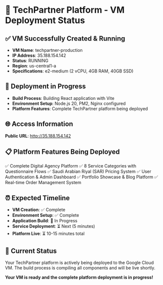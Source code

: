 # 🚀 TechPartner Platform - VM Deployment Status

## ✅ VM Successfully Created & Running
- **VM Name**: techpartner-production
- **IP Address**: 35.188.154.142
- **Status**: RUNNING
- **Region**: us-central1-a
- **Specifications**: e2-medium (2 vCPU, 4GB RAM, 40GB SSD)

## 🔧 Deployment in Progress
- **Build Process**: Building React application with Vite
- **Environment Setup**: Node.js 20, PM2, Nginx configured
- **Platform Features**: Complete TechPartner platform being deployed

## 🌐 Access Information
**Public URL**: http://35.188.154.142

## 📋 Platform Features Being Deployed
✅ Complete Digital Agency Platform
✅ 8 Service Categories with Questionnaire Flows
✅ Saudi Arabian Riyal (SAR) Pricing System
✅ User Authentication & Admin Dashboard
✅ Portfolio Showcase & Blog Platform
✅ Real-time Order Management System

## ⏰ Expected Timeline
- **VM Creation**: ✅ Complete
- **Environment Setup**: ✅ Complete
- **Application Build**: 🔄 In Progress
- **Service Deployment**: ⏳ Next (5 minutes)
- **Platform Live**: ⏳ 10-15 minutes total

## 🎯 Current Status
Your TechPartner platform is actively being deployed to the Google Cloud VM. The build process is compiling all components and will be live shortly.

**Your VM is ready and the complete platform deployment is in progress!**